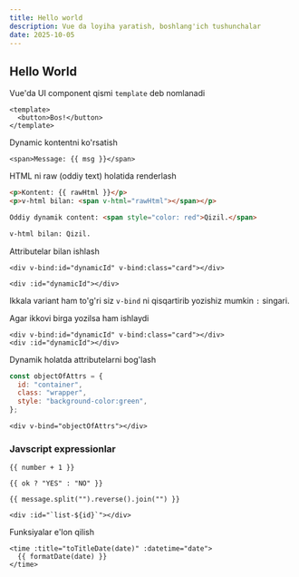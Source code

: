 ```yaml
---
title: Hello world
description: Vue da loyiha yaratish, boshlang'ich tushunchalar
date: 2025-10-05
---
```


## Hello World

<div class="my-md-content">

Vue'da UI component qismi `template` deb nomlanadi

```vue
<template>
  <button>Bos!</button>
</template>
```

Dynamic kontentni ko'rsatish

```vue
<span>Message: {{ msg }}</span>
```

HTML ni raw (oddiy text) holatida renderlash

```html
<p>Kontent: {{ rawHtml }}</p>
<p>v-html bilan: <span v-html="rawHtml"></span></p>
```

```html
Oddiy dynamik content: <span style="color: red">Qizil.</span>

v-html bilan: Qizil.
```

Attributelar bilan ishlash

```vue
<div v-bind:id="dynamicId" v-bind:class="card"></div>
```

```vue
<div :id="dynamicId"></div>
```

Ikkala variant ham to'g'ri siz `v-bind` ni qisqartirib yozishiz mumkin `:` singari.

Agar ikkovi birga yozilsa ham ishlaydi

```vue
<div v-bind:id="dynamicId" v-bind:class="card"></div>
<div :id="dynamicId"></div>
```

Dynamik holatda attributelarni bog'lash

```js
const objectOfAttrs = {
  id: "container",
  class: "wrapper",
  style: "background-color:green",
};
```

```vue
<div v-bind="objectOfAttrs"></div>
```

### Javscript expressionlar

```vue
{{ number + 1 }}

{{ ok ? "YES" : "NO" }}

{{ message.split("").reverse().join("") }}

<div :id="`list-${id}`"></div>
```

Funksiyalar e'lon qilish

```vue
<time :title="toTitleDate(date)" :datetime="date">
  {{ formatDate(date) }}
</time>
```

</div>
